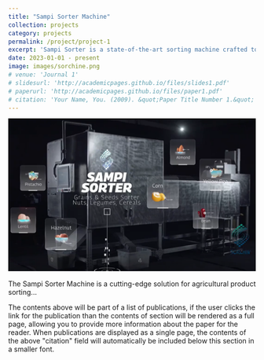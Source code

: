 ```yaml
---
title: "Sampi Sorter Machine"
collection: projects
category: projects
permalink: /project/project-1
excerpt: 'Sampi Sorter is a state-of-the-art sorting machine crafted to cater to the diverse needs of the agricultural industry. Leveraging advanced technology and innovative features, it efficiently sorts a wide range of products, including nuts, grains, dried fruits, chips, and more.'
date: 2023-01-01 - present
image: images/sorchine.png
# venue: 'Journal 1'
# slidesurl: 'http://academicpages.github.io/files/slides1.pdf'
# paperurl: 'http://academicpages.github.io/files/paper1.pdf'
# citation: 'Your Name, You. (2009). &quot;Paper Title Number 1.&quot; <i>Journal 1</i>. 1(1).'
---
```


![Sampi Sorter Machine](images/sorchine.png)

The Sampi Sorter Machine is a cutting-edge solution for agricultural product sorting...

The contents above will be part of a list of publications, if the user clicks the link for the publication than the contents of section will be rendered as a full page, allowing you to provide more information about the paper for the reader. When publications are displayed as a single page, the contents of the above "citation" field will automatically be included below this section in a smaller font.
